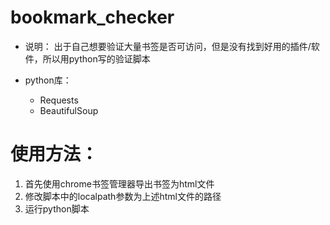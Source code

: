 # bookmark_checker
* 说明：
  出于自己想要验证大量书签是否可访问，但是没有找到好用的插件/软件，所以用python写的验证脚本

* python库：
  * Requests
  * BeautifulSoup

# 使用方法：
  1. 首先使用chrome书签管理器导出书签为html文件
  2. 修改脚本中的localpath参数为上述html文件的路径
  3. 运行python脚本
  


